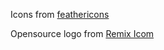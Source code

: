 Icons from [feathericons](https://feathericons.com)

Opensource logo from [Remix Icom](https://remixicon.com/)


